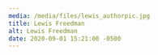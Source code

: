 ```yaml
---
media: /media/files/lewis_authorpic.jpg
title: Lewis Freedman
alt: Lewis Freedman
date: 2020-09-01 15:21:00 -0500
---
```

